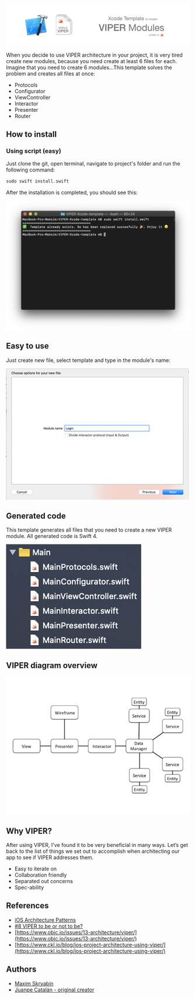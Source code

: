 ![](Images/header.jpg)

When you decide to use VIPER architecture in your project, it is very tired create new modules, because you need create at least 6 files for each. Imagine that you need to create 6 modules...This template solves the problem and creates all files at once:
* Protocols
* Configurator
* ViewController
* Interactor
* Presenter
* Router

## How to install

### Using script (easy)
Just clone the git, open terminal, navigate to project's folder and run the following command:
```swift
sudo swift install.swift
```
After the installation is completed, you should see this:

![](Images/terminal.png)

## Easy to use
Just create new file, select template and type in the module's name:

![](/Images/wizard.png)

## Generated code
This template generates all files that you need to create a new VIPER module. All generated code is Swift 4.

![](/Images/files.png)

## VIPER diagram overview
![Preview](/Images/viper_diagram.png)

## Why VIPER?
After using VIPER, I've found it to be very beneficial in many ways. Let’s get back to the list of things we set out to accomplish when architecting our app to see if VIPER addresses them.

- Easy to iterate on
- Collaboration friendly
- Separated out concerns
- Spec-ability

## References
- [iOS Architecture Patterns](https://medium.com/ios-os-x-development/ios-architecture-patterns-ecba4c38de52#.ba7q8dcih)
- [#8 VIPER to be or not to be?](https://swifting.io/blog/2016/03/07/8-viper-to-be-or-not-to-be/)
- [https://www.objc.io/issues/13-architecture/viper/](https://www.objc.io/issues/13-architecture/viper/)
- [https://www.ckl.io/blog/ios-project-architecture-using-viper/](https://www.ckl.io/blog/ios-project-architecture-using-viper/)


## Authors

* [Maxim Skryabin](http://mskr.name)
* [Juanpe Catalán - original creator](https://github.com/Juanpe/Swift-VIPER-Module)
